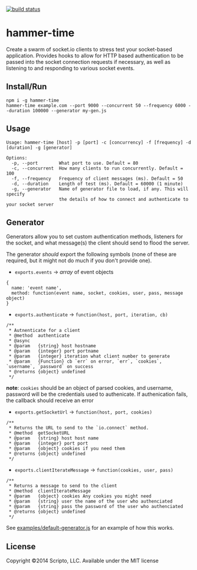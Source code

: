 [![build status](https://secure.travis-ci.org/scriptollc/hammer-time.png)](http://travis-ci.org/scriptollc/hammer-time)

# hammer-time

Create a swarm of socket.io clients to stress test your socket-based application.  Provides hooks to allow for HTTP based authentication to be passed into the socket connection requests if necessary, as well as listening to and responding to various socket events.

## Install/Run

```
npm i -g hammer-time
hammer-time example.com --port 9000 --concurrent 50 --frequency 6000 --duration 100000 --generator my-gen.js
```

## Usage

```
Usage: hammer-time [host] -p [port] -c [concurrency] -f [frequency] -d [duration] -g [generator]

Options:
  -p, --port        What port to use. Default = 80
  -c, --concurrent  How many clients to run concurrently. Default = 100
  -f, --frequency   Frequency of client messages (ms). Default = 50
  -d, --duration    Length of test (ms). Default = 60000 (1 minute)
  -g, --generator   Name of generator file to load, if any. This will specify
                    the details of how to connect and authenticate to your socket server
```

## Generator

Generators allow you to set custom authentication methods, listeners for the socket, and what message(s) the client should send to flood the server.

The generator *should* export the following symbols (none of these are required, but it might not do much if you don't provide one).

* `exports.events` → _array_ of event objects

```
{
  name: 'event name',
  method: function(event name, socket, cookies, user, pass, message object)
}
```

* `exports.authenticate` → `function(host, port, iteration, cb)`

```
/**
 * Autnenticate for a client
 * @method  authenticate
 * @async
 * @param   {string} host hostname
 * @param   {integer} port portname
 * @param   {integer} iteration what client number to generate
 * @param   {Function} cb `err` on error, `err`, `cookies`, `username`, `password` on success
 * @returns {object} undefined
 */
```
**note**: `cookies` should be an object of parsed cookies, and username, password will be the credentials used to authenicate.  If authenication fails, the callback should receive an error

* `exports.getSocketUrl` → `function(host, port, cookies)`

```
/**
 * Returns the URL to send to the `io.connect` method.
 * @method  getSocketURL
 * @param   {string} host host name
 * @param   {integer} port port
 * @param   {object} cookies if you need them
 * @returns {object} undefined
 */
```

* `exports.clientIterateMessage` → `function(cookies, user, pass)`

```
/**
 * Returns a message to send to the client
 * @method  clientIterateMessage
 * @param   {object} cookies Any cookies you might need
 * @param   {string} user the name of the user who authenciated
 * @param   {string} pass the password of the user who authenciated
 * @returns {object} undefined
 */
```

See [examples/default-generator.js](examples/default-generator.js) for an example of how this works.

## License
Copyright ©2014 Scripto, LLC. Available under the MIT license
